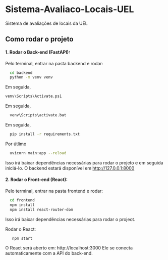 # Sistema-Avaliaco-Locais-UEL
Sistema de avaliações de locais da UEL

## Como rodar o projeto

#### 1. **Rodar o Back-end (FastAPI)**:

Pelo terminal, entrar na pasta backend e rodar:
```bash
  cd backend
  python -m venv venv    
```
Em seguida,
```bash
venv\Scripts\Activate.ps1  
```
Em seguida,
```bash
  venv\Scripts\activate.bat
```
Em seguida,
```bash
  pip install -r requirements.txt  
```
Por útlimo
```bash
  uvicorn main:app --reload  
```

Isso irá baixar dependências necessárias para rodar o projeto e em seguida iniciá-lo.
O backend estará disponível em http://127.0.0.1:8000 

#### 2. **Rodar o Front-end (React)**:

Pelo terminal, entrar na pasta frontend e rodar:
```bash
  cd frontend
  npm install
  npm install react-router-dom
```
Isso irá baixar dependências necessárias para rodar o projeot.

Rodar o React:
```bash
   npm start
```
O React será aberto em: http://localhost:3000
Ele se conecta automaticamente com a API do back-end.